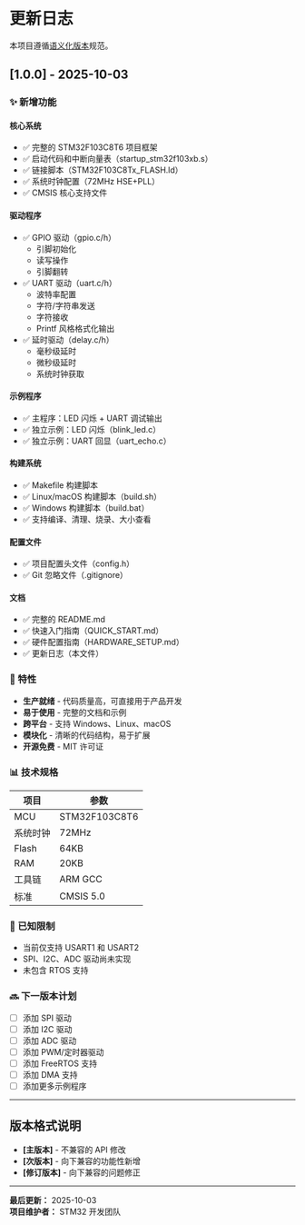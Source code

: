 # 更新日志

本项目遵循[语义化版本](https://semver.org/lang/zh-CN/)规范。

## [1.0.0] - 2025-10-03

### ✨ 新增功能

#### 核心系统
- ✅ 完整的 STM32F103C8T6 项目框架
- ✅ 启动代码和中断向量表（startup_stm32f103xb.s）
- ✅ 链接脚本（STM32F103C8Tx_FLASH.ld）
- ✅ 系统时钟配置（72MHz HSE+PLL）
- ✅ CMSIS 核心支持文件

#### 驱动程序
- ✅ GPIO 驱动（gpio.c/h）
  - 引脚初始化
  - 读写操作
  - 引脚翻转
- ✅ UART 驱动（uart.c/h）
  - 波特率配置
  - 字符/字符串发送
  - 字符接收
  - Printf 风格格式化输出
- ✅ 延时驱动（delay.c/h）
  - 毫秒级延时
  - 微秒级延时
  - 系统时钟获取

#### 示例程序
- ✅ 主程序：LED 闪烁 + UART 调试输出
- ✅ 独立示例：LED 闪烁（blink_led.c）
- ✅ 独立示例：UART 回显（uart_echo.c）

#### 构建系统
- ✅ Makefile 构建脚本
- ✅ Linux/macOS 构建脚本（build.sh）
- ✅ Windows 构建脚本（build.bat）
- ✅ 支持编译、清理、烧录、大小查看

#### 配置文件
- ✅ 项目配置头文件（config.h）
- ✅ Git 忽略文件（.gitignore）

#### 文档
- ✅ 完整的 README.md
- ✅ 快速入门指南（QUICK_START.md）
- ✅ 硬件配置指南（HARDWARE_SETUP.md）
- ✅ 更新日志（本文件）

### 🎯 特性

- **生产就绪** - 代码质量高，可直接用于产品开发
- **易于使用** - 完整的文档和示例
- **跨平台** - 支持 Windows、Linux、macOS
- **模块化** - 清晰的代码结构，易于扩展
- **开源免费** - MIT 许可证

### 📊 技术规格

| 项目 | 参数 |
|------|------|
| MCU | STM32F103C8T6 |
| 系统时钟 | 72MHz |
| Flash | 64KB |
| RAM | 20KB |
| 工具链 | ARM GCC |
| 标准 | CMSIS 5.0 |

### 📝 已知限制

- 当前仅支持 USART1 和 USART2
- SPI、I2C、ADC 驱动尚未实现
- 未包含 RTOS 支持

### 🔜 下一版本计划

- [ ] 添加 SPI 驱动
- [ ] 添加 I2C 驱动
- [ ] 添加 ADC 驱动
- [ ] 添加 PWM/定时器驱动
- [ ] 添加 FreeRTOS 支持
- [ ] 添加 DMA 支持
- [ ] 添加更多示例程序

---

## 版本格式说明

- **[主版本]** - 不兼容的 API 修改
- **[次版本]** - 向下兼容的功能性新增
- **[修订版本]** - 向下兼容的问题修正

---

**最后更新：** 2025-10-03  
**项目维护者：** STM32 开发团队

